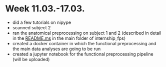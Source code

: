 # Week 11.03.-17.03.
- did a few tutorials on nipype
- scanned subject 2
- ran the anatomical preprocessing on subject 1 and 2 (described in detail in the [README.ms](https://github.com/LMN-Marburg/internship_fps/blob/master/README.md) in the main folder of internship_fps)
- created a docker container in which the functional preprocessing and the main data analyses are going to be run
- created a jupyter notebook for the functional preprocessing pipeline (will be uploaded)
